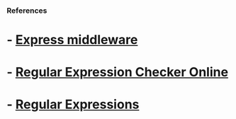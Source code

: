 ### References

# - [Express middleware](https://www.youtube.com/watch?v=lY6icfhap2o&t=27s)
# - [Regular Expression Checker Online](https://regex101.com/)
# - [Regular Expressions](https://medium.com/factory-mind/regex-tutorial-a-simple-cheatsheet-by-examples-649dc1c3f285)
